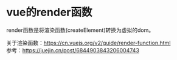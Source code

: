 # vue的render函数

render函数是将渲染函数(createElement)转换为虚拟的dom。  

关于渲染函数：https://cn.vuejs.org/v2/guide/render-function.html  
参考：https://juejin.cn/post/6844903843206004743  
